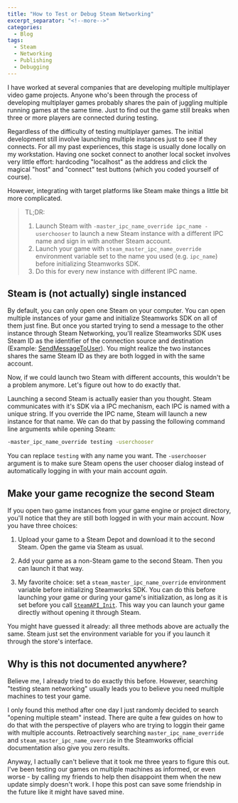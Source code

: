 ```yaml
---
title: "How to Test or Debug Steam Networking"
excerpt_separator: "<!--more-->"
categories:
  - Blog
tags:
  - Steam
  - Networking
  - Publishing
  - Debugging
---
```


I have worked at several companies that are developing multiple multiplayer video game projects. Anyone who's been through the process of developing multiplayer games probably shares the pain of juggling multiple running games at the same time. Just to find out the game still breaks when three or more players are connected during testing.

Regardless of the difficulty of testing multiplayer games. The initial development still involve launching multiple instances just to see if they connects. For all my past experiences, this stage is usually done locally on my workstation. Having one socket connect to another local socket involves very little effort: hardcoding "localhost" as the address and click the magical "host" and "connect" test buttons (which you coded yourself of course).

However, integrating with target platforms like Steam make things a little bit more complicated.

<!--more-->

> TL;DR:
>
> 1. Launch Steam with `-master_ipc_name_override ipc_name -userchooser` to launch a new Steam instance with a different IPC name and sign in with another Steam account.
> 2. Launch your game with `steam_master_ipc_name_override` environment variable set to the name you used (e.g. `ipc_name`) before initializing Steamworks SDK.
> 3. Do this for every new instance with different IPC name.

## Steam is (not actually) single instanced

By default, you can only open one Steam on your computer. You can open multiple instances of your game and initialize Steamworks SDK on all of them just fine. But once you started trying to send a message to the other instance through Steam Networking, you'll realize Steamworks SDK uses Steam ID as the identifier of the connection source and destination (Example: [SendMessageToUser](https://partner.steamgames.com/doc/api/ISteamNetworkingMessages#SendMessageToUser)). You might realize the two instances shares the same Steam ID as they are both logged in with the same account.

Now, if we could launch two Steam with different accounts, this wouldn't be a problem anymore. Let's figure out how to do exactly that.

Launching a second Steam is actually easier than you thought. Steam communicates with it's SDK via a IPC mechanism, each IPC is named with a unique string. If you override the IPC name, Steam will launch a new instance for that name. We can do that by passing the following command line arguments while opening Steam:

```bash
-master_ipc_name_override testing -userchooser
```

You can replace `testing` with any name you want. The `-userchooser` argument is to make sure Steam opens the user chooser dialog instead of automatically logging in with your main account _again_.

## Make your game recognize the second Steam

If you open two game instances from your game engine or project directory, you'll notice that they are still both logged in with your main account. Now you have three choices:

1. Upload your game to a Steam Depot and download it to the second Steam. Open the game via Steam as usual.

2. Add your game as a non-Steam game to the second Steam. Then you can launch it that way.

3. My favorite choice: set a `steam_master_ipc_name_override` environment variable before initializing Steamworks SDK. You can do this before launching your game or during your game's initialization, as long as it is set before you call [`SteamAPI_Init`](https://partner.steamgames.com/doc/api/steam_api#SteamAPI_Init). This way you can launch your game directly without opening it through Steam.

You might have guessed it already: all three methods above are actually the same. Steam just set the environment variable for you if you launch it through the store's interface.

## Why is this not documented anywhere?

Believe me, I already tried to do exactly this before. However, searching "testing steam networking" usually leads you to believe you need multiple machines to test your game.

I only found this method after one day I just randomly decided  to search "opening multiple steam" instead. There are quite a few guides on how to do that with the perspective of players who are trying to loggin their game with multiple accounts. Retroactively searching `master_ipc_name_override` and `steam_master_ipc_name_override` in the Steamworks official documentation also give you zero results.

Anyway, I actually can't believe that it took me three years to figure this out. I've been testing our games on multiple machines as informed, or even worse - by calling my friends to help then disappoint them when the new update simply doesn't work. I hope this post can save some friendship in the future like it might have saved mine.

